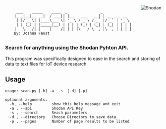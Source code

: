 <a href ="https://github.com/MNFaust/Cowrie-dl">
  <img src="http://2.bp.blogspot.com/-qVTYw2VjW0Y/UClAuR5AMOI/AAAAAAAAEls/zYvCwk_xomA/s200/Shodan_ios_1.png"
    title="Shodan" align="right" />
    </a>
    
         ___    _____    ____  _               _             
        |_ _|__|_   _|  / ___|| |__   ___   __| | __ _ _ __  
         | |/ _ \| |____\___ \| '_ \ / _ \ / _` |/ _` | '_ \ 
         | | (_) | |_____|__) | | | | (_) | (_| | (_| | | | |
        |___\___/|_|    |____/|_| |_|\___/ \__,_|\__,_|_| |_|
        By: Joshua Faust
## 
### Search for anything using the Shodan Pyhton API.
This program was specifically designed to ease in the search and storing of data to text files for IoT device research.

## Usage
    usage: scan.py [-h] -a  -s  [-d] [-p]

    optional arguments:
      -h, --help         show this help message and exit
      -a , --api         Shodan API Key
      -s , --search      Seach parameters
      -d , --directory   Choose Directory to save data
      -p , --pages       Number of page results to be listed
